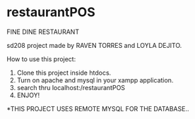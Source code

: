 # restaurantPOS

FINE DINE RESTAURANT 

sd208 project made by RAVEN TORRES and LOYLA DEJITO.

How to use this project:
1. Clone this project inside htdocs.
2. Turn on apache and mysql in your xampp application.
3. search thru localhost:<port>/restaurantPOS
4. ENJOY!

*THIS PROJECT USES REMOTE MYSQL FOR THE DATABASE..
